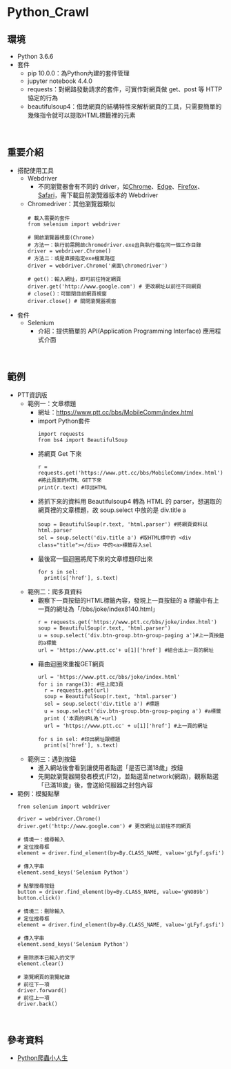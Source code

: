 # Python_Crawl

## 環境
* Python 3.6.6
* 套件
  * pip 10.0.0：為Python內建的套件管理
  * jupyter notebook 4.4.0
  * requests：對網路發動請求的套件，可實作對網頁做 get、post 等 HTTP 協定的行為
  * beautifulsoup4：借助網頁的結構特性來解析網頁的工具，只需要簡單的幾條指令就可以提取HTML標籤裡的元素
<br>


## 重要介紹
* 搭配使用工具
  * Webdriver 
    * 不同瀏覽器會有不同的 driver，如[Chrome](https://chromedriver.chromium.org/downloads)、[Edge](https://developer.microsoft.com/zh-tw/microsoft-edge/tools/webdriver/)、[Firefox]()、[Safari](https://developer.apple.com/documentation/webkit/testing_with_webdriver_in_safari)，需下載目前瀏覽器版本的 Webdriver
  * Chromedriver：其他瀏覽器類似
    ```
    # 載入需要的套件
    from selenium import webdriver
    
    # 開啟瀏覽器視窗(Chrome)
    # 方法一：執行前需開啟chromedriver.exe且與執行檔在同一個工作目錄
    driver = webdriver.Chrome()
    # 方法二：或是直接指定exe檔案路徑
    driver = webdriver.Chrome('桌面\chromedriver')
    
    # get()：輸入網址，即可前往特定網頁
    driver.get('http://www.google.com') # 更改網址以前往不同網頁
    # close()：可關閉目前網頁視窗
    driver.close() # 關閉瀏覽器視窗
    ```
* 套件
  * Selenium
    * 介紹：提供簡單的 API(Application Programming Interface) 應用程式介面
<br>


## 範例
* PTT資訊版
  * 範例一：文章標題
    * 網址：https://www.ptt.cc/bbs/MobileComm/index.html
    * import Python套件
      ```
      import requests
      from bs4 import BeautifulSoup 
      ```
    * 將網頁 Get 下來
      ```
      r = requests.get('https://www.ptt.cc/bbs/MobileComm/index.html') #將此頁面的HTML GET下來
      print(r.text) #印出HTML
      ```
    * 將抓下來的資料用 Beautifulsoup4 轉為 HTML 的 parser，想選取的網頁裡的文章標題，故 soup.select 中放的是 div.title a
      ```
      soup = BeautifulSoup(r.text, 'html.parser') #將網頁資料以html.parser
      sel = soup.select('div.title a') #取HTML標中的 <div class="title"></div> 中的<a>標籤存入sel
      ```
    * 最後寫一個迴圈將爬下來的文章標題印出來
      ```
      for s in sel:
        print(s['href'], s.text) 
      ```
  * 範例二：爬多頁資料
    * 觀察下一頁按鈕的HTML標籤內容，發現上一頁按鈕的 a 標籤中有上一頁的網址為「/bbs/joke/index8140.html」
      ```
      r = requests.get('https://www.ptt.cc/bbs/joke/index.html')
      soup = BeautifulSoup(r.text, 'html.parser')
      u = soup.select('div.btn-group.btn-group-paging a')#上一頁按鈕的a標籤
      url = 'https://www.ptt.cc'+ u[1]['href'] #組合出上一頁的網址
      ```
    * 藉由迴圈來重複GET網頁
      ```
      url = 'https://www.ptt.cc/bbs/joke/index.html'
      for i in range(3): #往上爬3頁
        r = requests.get(url)
        soup = BeautifulSoup(r.text, 'html.parser')
        sel = soup.select('div.title a') #標題
        u = soup.select('div.btn-group.btn-group-paging a') #a標籤
        print ('本頁的URL為'+url)
        url = 'https://www.ptt.cc' + u[1]['href'] #上一頁的網址

      for s in sel: #印出網址跟標題
        print(s['href'], s.text)
      ```
  * 範例三：遇到按鈕
    * 進入網站後會看到讓使用者點選「是否已滿18歲」按鈕
    * 先開啟瀏覽器開發者模式(F12)，並點選至network(網路)，觀察點選「已滿18歲」後，會送給伺服器之封包內容
* 範例：模擬點擊
  ```
  from selenium import webdriver
  
  driver = webdriver.Chrome()
  driver.get('http://www.google.com') # 更改網址以前往不同網頁
  ```
  ```
  # 情境一：搜尋輸入
  # 定位搜尋框
  element = driver.find_element(by=By.CLASS_NAME, value='gLFyf.gsfi')

  # 傳入字串
  element.send_keys('Selenium Python')
  
  # 點擊搜尋按鈕
  button = driver.find_element(by=By.CLASS_NAME, value='gNO89b')
  button.click()
  ```
  ```
  # 情境二：刪除輸入
  # 定位搜尋框
  element = driver.find_element(by=By.CLASS_NAME, value='gLFyf.gsfi')

  # 傳入字串
  element.send_keys('Selenium Python')
  
  # 刪除原本已輸入的文字
  element.clear()
  ```
  ```
  # 瀏覽網頁的瀏覽紀錄
  # 前往下一項
  driver.forward()
  # 前往上一項
  driver.back()
  ```
<br>


## 參考資料
* [Python爬蟲小人生](https://ithelp.ithome.com.tw/articles/10202121)
